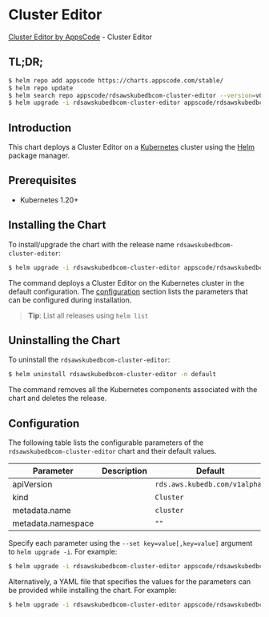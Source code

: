 # Cluster Editor

[Cluster Editor by AppsCode](https://appscode.com) - Cluster Editor

## TL;DR;

```bash
$ helm repo add appscode https://charts.appscode.com/stable/
$ helm repo update
$ helm search repo appscode/rdsawskubedbcom-cluster-editor --version=v0.16.0
$ helm upgrade -i rdsawskubedbcom-cluster-editor appscode/rdsawskubedbcom-cluster-editor -n default --create-namespace --version=v0.16.0
```

## Introduction

This chart deploys a Cluster Editor on a [Kubernetes](http://kubernetes.io) cluster using the [Helm](https://helm.sh) package manager.

## Prerequisites

- Kubernetes 1.20+

## Installing the Chart

To install/upgrade the chart with the release name `rdsawskubedbcom-cluster-editor`:

```bash
$ helm upgrade -i rdsawskubedbcom-cluster-editor appscode/rdsawskubedbcom-cluster-editor -n default --create-namespace --version=v0.16.0
```

The command deploys a Cluster Editor on the Kubernetes cluster in the default configuration. The [configuration](#configuration) section lists the parameters that can be configured during installation.

> **Tip**: List all releases using `helm list`

## Uninstalling the Chart

To uninstall the `rdsawskubedbcom-cluster-editor`:

```bash
$ helm uninstall rdsawskubedbcom-cluster-editor -n default
```

The command removes all the Kubernetes components associated with the chart and deletes the release.

## Configuration

The following table lists the configurable parameters of the `rdsawskubedbcom-cluster-editor` chart and their default values.

|     Parameter      | Description |                 Default                  |
|--------------------|-------------|------------------------------------------|
| apiVersion         |             | <code>rds.aws.kubedb.com/v1alpha1</code> |
| kind               |             | <code>Cluster</code>                     |
| metadata.name      |             | <code>cluster</code>                     |
| metadata.namespace |             | <code>""</code>                          |


Specify each parameter using the `--set key=value[,key=value]` argument to `helm upgrade -i`. For example:

```bash
$ helm upgrade -i rdsawskubedbcom-cluster-editor appscode/rdsawskubedbcom-cluster-editor -n default --create-namespace --version=v0.16.0 --set apiVersion=rds.aws.kubedb.com/v1alpha1
```

Alternatively, a YAML file that specifies the values for the parameters can be provided while
installing the chart. For example:

```bash
$ helm upgrade -i rdsawskubedbcom-cluster-editor appscode/rdsawskubedbcom-cluster-editor -n default --create-namespace --version=v0.16.0 --values values.yaml
```
